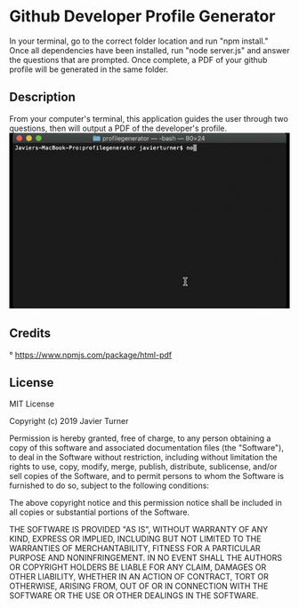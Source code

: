 # Github Developer Profile Generator
In your terminal, go to the correct folder location and run "npm install." Once all dependencies have been installed, run "node server.js" and answer the questions that are prompted. Once complete, a PDF of your github profile will be generated in the same folder.

## Description
From your computer's terminal, this application guides the user through two questions, then will output a PDF of the developer's profile. 
![Developler Profile Application Run in Terminal](/assets/images/Developer_Profile_Prompt_Terminal.gif)

## Credits
° https://www.npmjs.com/package/html-pdf

## License
MIT License

Copyright (c) 2019 Javier Turner

Permission is hereby granted, free of charge, to any person obtaining a copy
of this software and associated documentation files (the "Software"), to deal
in the Software without restriction, including without limitation the rights
to use, copy, modify, merge, publish, distribute, sublicense, and/or sell
copies of the Software, and to permit persons to whom the Software is
furnished to do so, subject to the following conditions:

The above copyright notice and this permission notice shall be included in all
copies or substantial portions of the Software.

THE SOFTWARE IS PROVIDED "AS IS", WITHOUT WARRANTY OF ANY KIND, EXPRESS OR
IMPLIED, INCLUDING BUT NOT LIMITED TO THE WARRANTIES OF MERCHANTABILITY,
FITNESS FOR A PARTICULAR PURPOSE AND NONINFRINGEMENT. IN NO EVENT SHALL THE
AUTHORS OR COPYRIGHT HOLDERS BE LIABLE FOR ANY CLAIM, DAMAGES OR OTHER
LIABILITY, WHETHER IN AN ACTION OF CONTRACT, TORT OR OTHERWISE, ARISING FROM,
OUT OF OR IN CONNECTION WITH THE SOFTWARE OR THE USE OR OTHER DEALINGS IN THE
SOFTWARE.